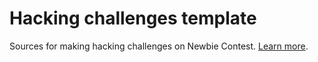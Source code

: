 # Hacking challenges template

Sources for making hacking challenges on Newbie Contest. [Learn more](https://www.newbiecontest.org/index.php?page=proposerepreuve). 
